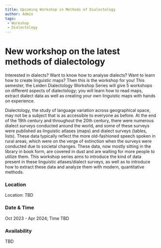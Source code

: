 ```yaml
---
title: Upcoming Workshop in Methods of Dialectology
author: Admin
tags:
 - Workshop
 - Dialectology
---
```

# New workshop on the latest methods of dialectology

Interested in dialects? Want to know how to analyse dialects? Want to learn how to create linguistic maps? Then this is the workshop for you! This semester, the Leiden Dialectology Workshop Series will give 5 workshops on different aspects of dialectology; you will learn how to read maps, extract dialect data as well as creating your own linguistic maps with hands on experience.

Dialectology, the study of language variation across geographical space, may not be a subject that is as accessible to everyone as before. At the end of the 19th century and throughout the 20th century, there were numerous dialect surveys conducted around the world, and some of these surveys were published as linguistic atlases (maps) and dialect surveys (tables, lists). These data typically reflect the more old-fashioned speech spoken in rural areas, which were on the verge of extinction when the surveys were conducted due to societal changes. These data, now mostly sitting in the library in book form, are covered in dust and are waiting for more people to utilize them. This workshop series aims to introduce the kind of data present in these linguistic atlases/dialect surveys, as well as to introduce how to extract these data and analyze them with modern, quantitative methods.

### Location
Location: TBD 

### Date & Time
Oct 2023 - Apr 2024; Time TBD

### Availability
TBD